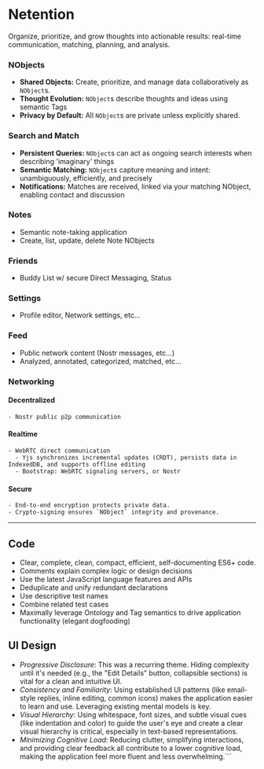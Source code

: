 # Netention

Organize, prioritize, and grow thoughts into actionable results: real-time communication, matching, planning, and
analysis.

### NObjects

- **Shared Objects:** Create, prioritize, and manage data collaboratively as `NObject`s.
- **Thought Evolution:** `NObject`s describe thoughts and ideas using semantic Tags
- **Privacy by Default:** All `NObject`s are private unless explicitly shared.

### Search and Match

- **Persistent Queries:** `NObject`s can act as ongoing search interests when describing 'imaginary' things
- **Semantic Matching:** `NObject`s capture meaning and intent: unambiguously, efficiently, and precisely
- **Notifications:** Matches are received, linked via your matching NObject, enabling contact and discussion

### Notes

- Semantic note-taking application
- Create, list, update, delete Note NObjects

### Friends

- Buddy List w/ secure Direct Messaging, Status

### Settings

- Profile editor, Network settings, etc...

### Feed

- Public network content (Nostr messages, etc...)
- Analyzed, annotated, categorized, matched, etc...

### Networking

#### Decentralized

    - Nostr public p2p communication

#### Realtime

    - WebRTC direct communication
      - Yjs synchronizes incremental updates (CRDT), persists data in IndexedDB, and supports offline editing
      - Bootstrap: WebRTC signaling servers, or Nostr

#### Secure

    - End-to-end encryption protects private data.
    - Crypto-signing ensures `NObject` integrity and provenance.

----

## Code

- Clear, complete, clean, compact, efficient, self-documenting ES6+ code.
- Comments explain complex logic or design decisions
- Use the latest JavaScript language features and APIs
- Deduplicate and unify redundant declarations
- Use descriptive test names
- Combine related test cases
- Maximally leverage Ontology and Tag semantics to drive application functionality (elegant dogfooding)

## UI Design

- *Progressive Disclosure*: This was a recurring theme. Hiding complexity until it's needed (e.g., the "Edit Details"
  button, collapsible sections) is vital for a clean and intuitive UI.
- *Consistency and Familiarity*: Using established UI patterns (like email-style replies, inline editing, common icons)
  makes the application easier to learn and use. Leveraging existing mental models is key.
- *Visual Hierarchy*: Using whitespace, font sizes, and subtle visual cues (like indentation and color) to guide the
  user's eye and create a clear visual hierarchy is critical, especially in text-based representations.
- *Minimizing Cognitive Load*: Reducing clutter, simplifying interactions, and providing clear feedback all contribute
  to a lower cognitive load, making the application feel more fluent and less overwhelming.```
